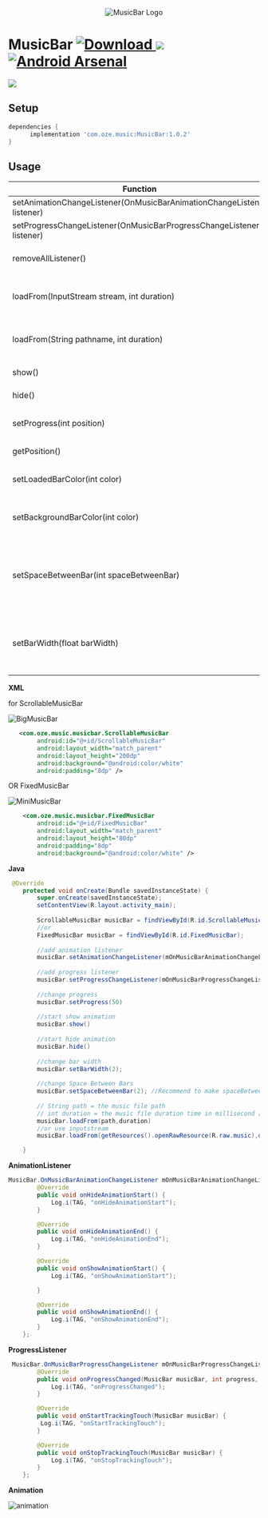 <p align="center">
  <img src="https://github.com/emadabdalrahman/MusicBar/blob/master/ScreenShots/sound-bars-pulse.png?raw=true" alt="MusicBar Logo"/>
</p>

# MusicBar  [ ![Download](https://api.bintray.com/packages/emad/maven/MusicBar/images/download.svg) ](https://bintray.com/emad/maven/MusicBar/_latestVersion) ![](https://img.shields.io/badge/minSdkVersion-15-orange.svg)  [![Android Arsenal]( https://img.shields.io/badge/Android%20Arsenal-MusicBar-green.svg?style=flat )]( https://android-arsenal.com/details/1/7371 )

![](https://github.com/emadabdalrahman/MusicBar/blob/master/ScreenShots/full-optimize.gif?raw=true)

## Setup

```groovy
dependencies {
      implementation 'com.oze.music:MusicBar:1.0.2'
}
```
## Usage

Function | Description
------------ | -------------
setAnimationChangeListener(OnMusicBarAnimationChangeListener listener) | animation listener
setProgressChangeListener(OnMusicBarProgressChangeListener listener) | progress listener
removeAllListener() | remove Progress and Animation listener
loadFrom(InputStream stream, int duration) | take the music file InputStream with music duration in millisecond
loadFrom(String pathname, int duration) | take the music file path with music duration in millisecond
show() | start show animation
hide() | start hide animation
setProgress(int position) | move to specified position (in milisecand) 
getPosition() | return current progress position
setLoadedBarColor(int color) | change progressed bar color **default RED**
setBackgroundBarColor(int color) | change unprogressed bar color **default #dfd6d6**
setSpaceBetweenBar(int spaceBetweenBar) | change distance between bars (in px) **default 2** Recommend to make spaceBetweenBar equal barWidth
setBarWidth(float barWidth) | change bar width (in px) **default 2** Recommend to make barWidth equal spaceBetweenBar


**XML** 

for ScrollableMusicBar

![BigMusicBar](https://github.com/emadabdalrahman/MusicBar/blob/master/ScreenShots/BigMusicBar.png?raw=true)
```XML
   <com.oze.music.musicbar.ScrollableMusicBar
        android:id="@+id/ScrollableMusicBar"
        android:layout_width="match_parent"
        android:layout_height="200dp"
        android:background="@android:color/white"
        android:padding="8dp" />
```
OR FixedMusicBar 

![MiniMusicBar](https://github.com/emadabdalrahman/MusicBar/blob/master/ScreenShots/MiniMusicBar.png?raw=true) 
```XML
    <com.oze.music.musicbar.FixedMusicBar
        android:id="@+id/FixedMusicBar"
        android:layout_width="match_parent"
        android:layout_height="80dp"
        android:padding="8dp"
        android:background="@android:color/white" />
```
**Java**
```java
 @Override
    protected void onCreate(Bundle savedInstanceState) {
        super.onCreate(savedInstanceState);
        setContentView(R.layout.activity_main);
        
        ScrollableMusicBar musicBar = findViewById(R.id.ScrollableMusicBar);
        //or  
        FixedMusicBar musicBar = findViewById(R.id.FixedMusicBar);
        
        //add animation listener
        musicBar.setAnimationChangeListener(mOnMusicBarAnimationChangeListener);
        
        //add progress listener
        musicBar.setProgressChangeListener(mOnMusicBarProgressChangeListener);
        
        //change progress 
        musicBar.setProgress(50)
        
        //start show animation
        musicBar.show()
        
        //start hide animation
        musicBar.hide()
        
        //change bar width
        musicBar.setBarWidth(2);
        
        //change Space Between Bars
        musicBar.setSpaceBetweenBar(2); //Recommend to make spaceBetweenBar equal barWidth
       
        // String path = the music file path
        // int duration = the music file duration time in millisecond [mediaPlayer.getDuration()]
        musicBar.loadFrom(path,duration)
        //or use inputstream 
        musicBar.loadFrom(getResources().openRawResource(R.raw.music),duration());

    }

```


**AnimationListener**
```Java
MusicBar.OnMusicBarAnimationChangeListener mOnMusicBarAnimationChangeListener = new MusicBar.OnMusicBarAnimationChangeListener() {
        @Override
        public void onHideAnimationStart() {
            Log.i(TAG, "onHideAnimationStart");
        }

        @Override
        public void onHideAnimationEnd() {
            Log.i(TAG, "onHideAnimationEnd");
        }

        @Override
        public void onShowAnimationStart() {
            Log.i(TAG, "onShowAnimationStart");

        }

        @Override
        public void onShowAnimationEnd() {
            Log.i(TAG, "onShowAnimationEnd");
        }
    };
```
**ProgressListener**
```Java
 MusicBar.OnMusicBarProgressChangeListener mOnMusicBarProgressChangeListener = new MusicBar.OnMusicBarProgressChangeListener() {
        @Override
        public void onProgressChanged(MusicBar musicBar, int progress, boolean fromUser) {
            Log.i(TAG, "onProgressChanged");
        }

        @Override
        public void onStartTrackingTouch(MusicBar musicBar) {
         Log.i(TAG, "onStartTrackingTouch");
        }

        @Override
        public void onStopTrackingTouch(MusicBar musicBar) {
            Log.i(TAG, "onStopTrackingTouch");
        }
    };
```
**Animation**

![animation](https://github.com/emadabdalrahman/MusicBar/blob/master/ScreenShots/animation-optimize.gif?raw=true)
